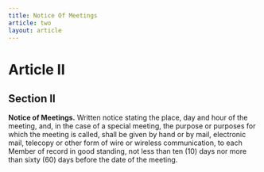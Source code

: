 ```yaml
---
title: Notice Of Meetings
article: two
layout: article
---
```

# Article II
## Section II

**Notice of Meetings.** Written notice stating the place, day and hour of the meeting, and, in the case of a special meeting, the purpose or purposes for which the meeting is called, shall be given by hand or by mail, electronic mail, telecopy or other form of wire or wireless communication, to each Member of record in good standing, not less than ten (10) days nor more than sixty (60) days before the date of the meeting.